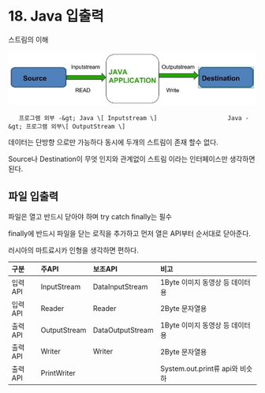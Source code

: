 # 18. Java 입출력

스트림의 이해

![&#xC790;&#xBC14; &#xC2A4;&#xD2B8;&#xB9BC;](../../.gitbook/assets/java-input-output-stream.jpg)

       프로그램 외부 -&gt; Java \[ Inputstream \]                    Java -&gt; 프로그램 외부\[ OutputStream \]

데이터는 단방향 으로만 가능하다 동시에 두개의 스트림이 존재 할수 없다. 

Source나 Destination이 무엇 인지와 관계없이 스트림 이라는 인터페이스만 생각하면 된다. 

## 파일 입출력

파일은 열고 반드시 닫아야 하며 try catch finally는 필수

finally에 반드시 파일을 닫는 로직을 추가하고 먼저 열은 API부터 순서대로 닫아준다.

러시아의 마트료시카 인형을 생각하면 편하다.

| 구분 | 주API | 보조API | 비고 |
| :--- | :--- | :--- | :--- |
| 입력API | InputStream | DataInputStream | 1Byte 이미지 동영상 등 데이터용 |
| 입력API | Reader | Reader | 2Byte 문자열용 |
| 출력API | OutputStream | DataOutputStream | 1Byte 이미지 동영상 등 데이터용 |
| 출력API | Writer | Writer | 2Byte 문자열용 |
| 출력API | PrintWriter |  | System.out.print류 api와 비슷하 |



